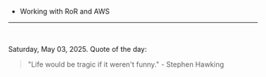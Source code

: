 - Working with RoR and AWS

---

<br>

<!-- quote_marker -->
Saturday, May 03, 2025. Quote of the day:

> "Life would be tragic if it weren't funny." - Stephen Hawking
